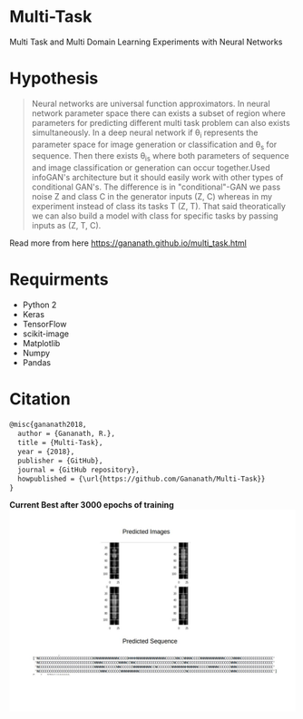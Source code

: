 # Multi-Task
Multi Task and Multi Domain Learning Experiments with Neural Networks

# Hypothesis

> Neural networks are universal function approximators. In neural network parameter space there can exists a subset of region where parameters for predicting different multi task problem can also exists simultaneously. In a deep neural network if θ<sub>i</sub> represents the parameter space for image generation or classification and θ<sub>s</sub> for sequence. Then there exists θ<sub>is</sub> where both parameters of sequence and image classification or generation can occur together.Used infoGAN's architecture but it should easily work with other types of conditional GAN's. The difference is in "conditional"-GAN we pass noise Z and class C in the generator inputs (Z, C) whereas in my experiment instead of class its tasks T (Z, T). That said theoratically we can also build a model with class for specific tasks by passing inputs as (Z, T, C).

Read more from here https://gananath.github.io/multi_task.html

# Requirments
- Python 2
- Keras
- TensorFlow
- scikit-image
- Matplotlib
- Numpy
- Pandas

# Citation
```
@misc{gananath2018,
  author = {Gananath, R.},
  title = {Multi-Task},
  year = {2018},
  publisher = {GitHub},
  journal = {GitHub repository},
  howpublished = {\url{https://github.com/Gananath/Multi-Task}}
}
```
**Current Best after 3000 epochs of training**
![current_best](https://github.com/Gananath/gananath.github.io/blob/master/images/new_multi_pred.jpg)

